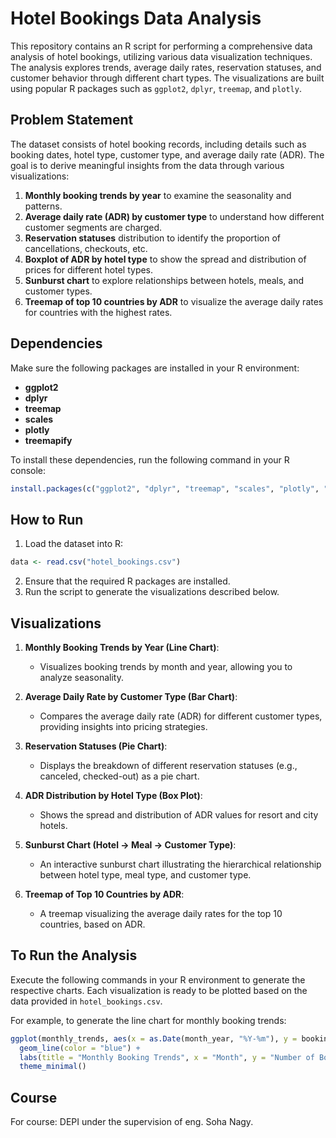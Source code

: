 
# Hotel Bookings Data Analysis

This repository contains an R script for performing a comprehensive data analysis of hotel bookings, utilizing various data visualization techniques. The analysis explores trends, average daily rates, reservation statuses, and customer behavior through different chart types. The visualizations are built using popular R packages such as `ggplot2`, `dplyr`, `treemap`, and `plotly`.

## Problem Statement

The dataset consists of hotel booking records, including details such as booking dates, hotel type, customer type, and average daily rate (ADR). The goal is to derive meaningful insights from the data through various visualizations:

1. **Monthly booking trends by year** to examine the seasonality and patterns.
2. **Average daily rate (ADR) by customer type** to understand how different customer segments are charged.
3. **Reservation statuses** distribution to identify the proportion of cancellations, checkouts, etc.
4. **Boxplot of ADR by hotel type** to show the spread and distribution of prices for different hotel types.
5. **Sunburst chart** to explore relationships between hotels, meals, and customer types.
6. **Treemap of top 10 countries by ADR** to visualize the average daily rates for countries with the highest rates.

## Dependencies

Make sure the following packages are installed in your R environment:

- **ggplot2**
- **dplyr**
- **treemap**
- **scales**
- **plotly**
- **treemapify**

To install these dependencies, run the following command in your R console:

```r
install.packages(c("ggplot2", "dplyr", "treemap", "scales", "plotly", "treemapify"))
```

## How to Run

1. Load the dataset into R:

```r
data <- read.csv("hotel_bookings.csv")
```

2. Ensure that the required R packages are installed.
3. Run the script to generate the visualizations described below.

## Visualizations

1. **Monthly Booking Trends by Year (Line Chart)**: 
   - Visualizes booking trends by month and year, allowing you to analyze seasonality.
   
2. **Average Daily Rate by Customer Type (Bar Chart)**:
   - Compares the average daily rate (ADR) for different customer types, providing insights into pricing strategies.

3. **Reservation Statuses (Pie Chart)**:
   - Displays the breakdown of different reservation statuses (e.g., canceled, checked-out) as a pie chart.

4. **ADR Distribution by Hotel Type (Box Plot)**:
   - Shows the spread and distribution of ADR values for resort and city hotels.

5. **Sunburst Chart (Hotel -> Meal -> Customer Type)**:
   - An interactive sunburst chart illustrating the hierarchical relationship between hotel type, meal type, and customer type.

6. **Treemap of Top 10 Countries by ADR**:
   - A treemap visualizing the average daily rates for the top 10 countries, based on ADR.

## To Run the Analysis

Execute the following commands in your R environment to generate the respective charts. Each visualization is ready to be plotted based on the data provided in `hotel_bookings.csv`.

For example, to generate the line chart for monthly booking trends:

```r
ggplot(monthly_trends, aes(x = as.Date(month_year, "%Y-%m"), y = bookings)) +
  geom_line(color = "blue") +
  labs(title = "Monthly Booking Trends", x = "Month", y = "Number of Bookings") +
  theme_minimal()
```

## Course

For course: DEPI under the supervision of eng. Soha Nagy.
